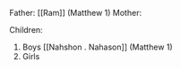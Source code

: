 Father: [[Ram]] (Matthew 1)
Mother: 

Children:
1) Boys
	[[Nahshon . Nahason]] (Matthew 1)
2) Girls
	